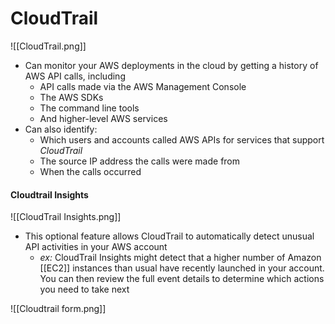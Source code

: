 # CloudTrail
![[CloudTrail.png]]
- Can monitor your AWS deployments in the cloud by getting a history of AWS API calls, including
	- API calls made via the AWS Management Console
	- The AWS SDKs
	- The command line tools
	- And higher-level AWS services
- Can also identify:
	- Which users and accounts called AWS APIs for services that support *CloudTrail*
	- The source IP address the calls were made from
	- When the calls occurred

#### Cloudtrail Insights
![[CloudTrail Insights.png]]
- This optional feature allows CloudTrail to automatically detect unusual API activities in your AWS account
	- *ex:* CloudTrail Insights might detect that a higher number of Amazon [[EC2]] instances than usual have recently launched in your account. You can then review the full event details to determine which actions you need to take next
	

![[Cloudtrail form.png]]